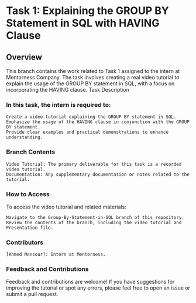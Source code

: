 # Task 1: Explaining the GROUP BY Statement in SQL with HAVING Clause
## Overview

This branch contains the work related to Task 1 assigned to the intern at Mentorness Company. The task involves creating a real video tutorial to explain the usage of the GROUP BY statement in SQL, with a focus on incorporating the HAVING clause.
Task Description

### In this task, the intern is required to:

    Create a video tutorial explaining the GROUP BY statement in SQL.
    Emphasize the usage of the HAVING clause in conjunction with the GROUP BY statement.
    Provide clear examples and practical demonstrations to enhance understanding.

### Branch Contents

    Video Tutorial: The primary deliverable for this task is a recorded video tutorial.
    Documentation: Any supplementary documentation or notes related to the tutorial.

### How to Access

To access the video tutorial and related materials:

    Navigate to the Group-By-Statement-in-SQL branch of this repository.
    Review the contents of the branch, including the video tutorial and Presentation file.

### Contributors 
    [Ahmed Mansour]: Intern at Mentorness.

### Feedback and Contributions

Feedback and contributions are welcome! If you have suggestions for improving the tutorial or spot any errors, please feel free to open an issue or submit a pull request.
